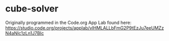 # cube-solver
Originally programmed in the Code.org App Lab found here: https://studio.code.org/projects/applab/vlHMLALLbFmG2P9tEzJu7eeUMZzN4aNIc1zLn1J7BIc
